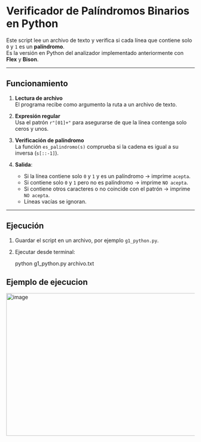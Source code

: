 # Verificador de Palíndromos Binarios en Python

Este script lee un archivo de texto y verifica si cada línea que contiene solo `0` y `1` es un **palíndromo**.  
Es la versión en Python del analizador implementado anteriormente con **Flex** y **Bison**.

---

##  Funcionamiento

1. **Lectura de archivo**  
   El programa recibe como argumento la ruta a un archivo de texto.

2. **Expresión regular**  
   Usa el patrón `r"[01]+"` para asegurarse de que la línea contenga solo ceros y unos.

3. **Verificación de palíndromo**  
   La función `es_palindromo(s)` comprueba si la cadena es igual a su inversa (`s[::-1]`).

4. **Salida**:
   - Si la línea contiene solo `0` y `1` y es un palíndromo → imprime `acepta`.
   - Si contiene solo `0` y `1` pero no es palíndromo → imprime `NO acepta`.
   - Si contiene otros caracteres o no coincide con el patrón → imprime `NO acepta`.
   - Líneas vacías se ignoran.

---

## Ejecución

1. Guardar el script en un archivo, por ejemplo `g1_python.py`.

2. Ejecutar desde terminal:
   
   python g1_python.py archivo.txt

## Ejemplo de ejecucion

<img width="549" height="382" alt="image" src="https://github.com/user-attachments/assets/e6712531-ff64-445f-bac6-10a0088d866e" />





